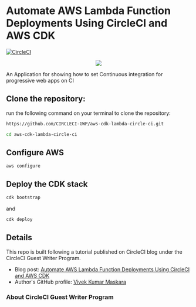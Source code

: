 
# Automate AWS Lambda Function Deployments Using CircleCI and AWS CDK

[![CircleCI](https://circleci.com/gh/CIRCLECI-GWP/aws-cdk-lambda-circle-ci.svg?style=svg)](https://circleci.com/gh/CIRCLECI-GWP/aws-cdk-lambda-circle-ci)


<p align="center"><img src="https://avatars3.githubusercontent.com/u/59034516"></p>

An Application for showing how to set Continuous integration for progressive web apps on CI


## Clone the repository:

run the following command on your terminal to clone the repository:

```bash
https://github.com/CIRCLECI-GWP/aws-cdk-lambda-circle-ci.git

cd aws-cdk-lambda-circle-ci
```

## Configure AWS

```
aws configure
```

## Deploy the CDK stack

```bash
cdk bootstrap
```

and 

```bash
cdk deploy
```

## Details

This repo is built following a tutorial published on CircleCI blog under the CircleCI Guest Writer Program.

-   Blog post: [Automate AWS Lambda Function Deployments Using CircleCI and AWS CDK][blog]
-   Author's GitHub profile: [Vivek Kumar Maskara][author]

### About CircleCI Guest Writer Program
[blog]: https://circleci.com/blog/automate-aws-lambda-function-deployments-using-circleci-and-aws-cdk
[author]: https://github.com/maskaravivek